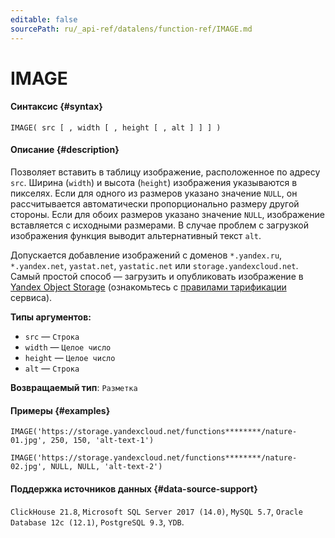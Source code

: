 ```yaml
---
editable: false
sourcePath: ru/_api-ref/datalens/function-ref/IMAGE.md
---
```


# IMAGE



#### Синтаксис {#syntax}


```
IMAGE( src [ , width [ , height [ , alt ] ] ] )
```

#### Описание {#description}
Позволяет вставить в таблицу изображение, расположенное по адресу `src`. Ширина (`width`) и высота (`height`) изображения указываются в пикселях. Если для одного из размеров указано значение `NULL`, он рассчитывается автоматически пропорционально размеру другой стороны. Если для обоих размеров указано значение `NULL`, изображение вставляется с исходными размерами. В случае проблем с загрузкой изображения функция выводит альтернативный текст `alt`.


Допускается добавление изображений с доменов `*.yandex.ru`, `*.yandex.net`, `yastat.net`, `yastatic.net` или `storage.yandexcloud.net`. Самый простой способ — загрузить и опубликовать изображение в [Yandex Object Storage](../../storage/quickstart.md) (ознакомьтесь с [правилами тарификации](../../storage/pricing.md#prices-storage) сервиса).




**Типы аргументов:**
- `src` — `Строка`
- `width` — `Целое число`
- `height` — `Целое число`
- `alt` — `Строка`


**Возвращаемый тип**: `Разметка`

#### Примеры {#examples}

```
IMAGE('https://storage.yandexcloud.net/functions********/nature-01.jpg', 250, 150, 'alt-text-1')
```

```
IMAGE('https://storage.yandexcloud.net/functions********/nature-02.jpg', NULL, NULL, 'alt-text-2')
```


#### Поддержка источников данных {#data-source-support}

`ClickHouse 21.8`, `Microsoft SQL Server 2017 (14.0)`, `MySQL 5.7`, `Oracle Database 12c (12.1)`, `PostgreSQL 9.3`, `YDB`.
